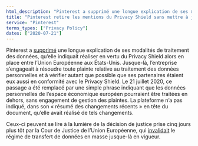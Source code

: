 ```yaml
---
html_description: "Pinterest a supprimé une longue explication de ses modalités de traitement des données, qu’elle indiquait réaliser en vertu du Privacy Shield alors en place entre l’Union Européenne aux États-Unis."
title: "Pinterest retire les mentions du Privacy Shield sans mettre à jour la date de modification"
service: "Pinterest"
terms_types: ["Privacy Policy"]
dates: ["2020-07-21"]
---
```


Pinterest a <a target="_blank" rel="noopener" href="https://github.com/ambanum/CGUs-data/commit/a53e891ba">supprimé</a> une longue explication de ses modalités de traitement des données, qu’elle indiquait réaliser en vertu du Privacy Shield alors en place entre l’Union Européenne aux États-Unis. Jusque-là, l’entreprise s’engageait à résoudre toute plainte relative au traitement des données personnelles et à vérifier autant que possible que ses partenaires étaient eux aussi en conformité avec le Privacy Shield. Le 21 juillet 2020, ce passage a été remplacé par une simple phrase indiquant que les données personnelles de l’espace économique européen pourraient être traitées en dehors, sans engagement de gestion des plaintes. La plateforme n’a pas indiqué, dans son « résumé des changements récents » en tête du document, qu’elle avait réalisé de tels changements.

Ceux-ci peuvent se lire à la lumière de la décision de justice prise cinq jours plus tôt par la Cour de Justice de l’Union Européenne, qui <a target="_blank" rel="noopener" href="https://www.cnil.fr/fr/invalidation-du-privacy-shield-les-suites-de-larret-de-la-cjue">invalidait</a> le régime de transfert de données en masse jusque-là en vigueur.

